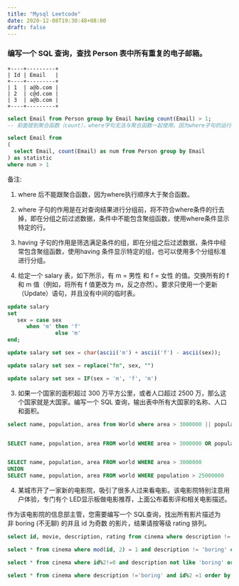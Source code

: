 ```yaml
---
title: "Mysql Leetcode"
date: 2020-12-08T19:30:48+08:00
draft: false
---
```


### 编写一个 SQL 查询，查找 Person 表中所有重复的电子邮箱。

```
+----+---------+
| Id | Email   |
+----+---------+
| 1  | a@b.com |
| 2  | c@d.com |
| 3  | a@b.com |
+----+---------+
```

```sql
select Email from Person group by Email having count(Email) > 1;
-- 前面提到聚合函数（count），where字句无法与聚合函数一起使用。因为where子句的运行顺序排在第二，运行到where时，表还没有被分组。

select Email from
(
  select Email, count(Email) as num from Person group by Email
) as statistic
where num > 1
```

备注: 
1. where 后不能跟聚合函数，因为where执行顺序大于聚合函数。
2. where 子句的作用是在对查询结果进行分组前，将不符合where条件的行去掉，即在分组之前过滤数据，条件中不能包含聚组函数，使用where条件显示特定的行。
3. having 子句的作用是筛选满足条件的组，即在分组之后过滤数据，条件中经常包含聚组函数，使用having 条件显示特定的组，也可以使用多个分组标准进行分组。


2. 给定一个 salary 表，如下所示，有 m = 男性 和 f = 女性 的值。交换所有的 f 和 m 值（例如，将所有 f 值更改为 m，反之亦然）。要求只使用一个更新（Update）语句，并且没有中间的临时表。

```sql
update salary 
set
   sex = case sex 
      when 'm' then 'f'
               else 'm' 
end;

update salary set sex = char(ascii('m') + ascii('f') - ascii(sex));

update salary set sex = replace("fm", sex, "")

update salary set sex = IF(sex = 'm', 'f', 'm')
```

3. 如果一个国家的面积超过 300 万平方公里，或者人口超过 2500 万，那么这个国家就是大国家。编写一个 SQL 查询，输出表中所有大国家的名称、人口和面积。

```sql
select name, population, area from World where area > 3000000 || population > 25000000


SELECT name, population, area FROM world WHERE area > 3000000 OR population > 25000000


SELECT name, population, area FROM world WHERE area > 3000000
UNION
SELECT name, population, area FROM world WHERE population > 25000000

```

4. 某城市开了一家新的电影院，吸引了很多人过来看电影。该电影院特别注意用户体验，专门有个 LED显示板做电影推荐，上面公布着影评和相关电影描述。

作为该电影院的信息部主管，您需要编写一个 SQL查询，找出所有影片描述为非 boring (不无聊) 的并且 id 为奇数 的影片，结果请按等级 rating 排列。

```sql
select id, movie, description, rating from cinema where description != 'boring' && id % 2 != 0 order by rating desc

select * from cinema where mod(id, 2) = 1 and description != 'boring' order by rating desc

select * from cinema where id%2!=0 and description not like 'boring' order by rating desc;

select * from cinema where description !='boring' and id%2 =1 order by rating desc


```
